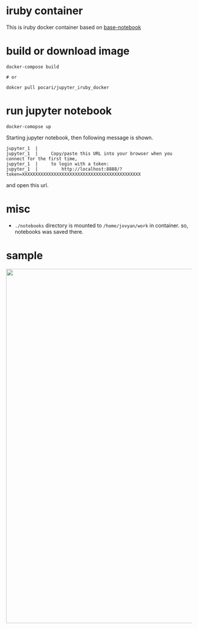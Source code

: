 # iruby container

This is iruby docker container based on [base-notebook](https://github.com/jupyter/docker-stacks/tree/master/base-notebook)

# build or download image

```
docker-compose build

# or

dokcer pull pocari/jupyter_iruby_docker
```

# run jupyter notebook

```
docker-comopse up
```

Starting jupyter notebook, then following message is shown.

```
jupyter_1  |
jupyter_1  |     Copy/paste this URL into your browser when you connect for the first time,
jupyter_1  |     to login with a token:
jupyter_1  |         http://localhost:8888/?token=XXXXXXXXXXXXXXXXXXXXXXXXXXXXXXXXXXXXXXXXXXXXX
```

and open this url.

# misc

- `./notebooks` directory is mounted to `/home/jovyan/work` in container. so, notebooks was saved there.


# sample
<img src="https://cloud.githubusercontent.com/assets/1496543/23338542/24c37bca-fc51-11e6-8111-cb3174ecd276.png" width="960">
